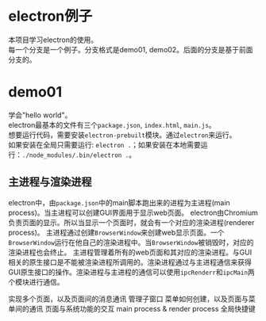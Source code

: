 # electron例子
本项目学习electron的使用。   
每一个分支是一个例子。分支格式是demo01, demo02。后面的分支是基于前面分支的。

# demo01
学会"hello world"。   
electron最基本的文件有三个`package.json`, `index.html`, `main.js`。   
想要运行代码，需要安装`electron-prebuilt`模块。通过`electron`来运行。   
如果安装在全局只需要运行: `electron .`；如果安装在本地需要运行：`./node_modules/.bin/electron .`。   

## 主进程与渲染进程
electron中，由`package.json`中的main脚本跑出来的进程为主进程(main process)。当主进程可以创建GUI界面用于显示web页面。
electron由Chromium负责页面的显示。所以当显示一个页面时，就会有一个对应的渲染进程(renderer process)。
主进程通过创建`BrowserWindow`来创建web显示页面。一个`BrowserWindow`运行在他自己的渲染进程中。当`BrowserWindow`被销毁时，对应的渲染进程也会终止。 
主进程管理着所有的web页面和其对应的渲染进程。与GUI相关的原生接口是不能被渲染进程所调用的。渲染进程通过与主进程通信来获得GUI原生接口的操作。渲染进程与主进程的通信可以使用`ipcRenderr`和`ipcMain`两个模块进行通信。



实现多个页面，以及页面间的消息通讯
  管理子窗口
菜单如何创建，以及页面与菜单间的通讯
页面与系统功能的交互
main process & render process
全局快捷键